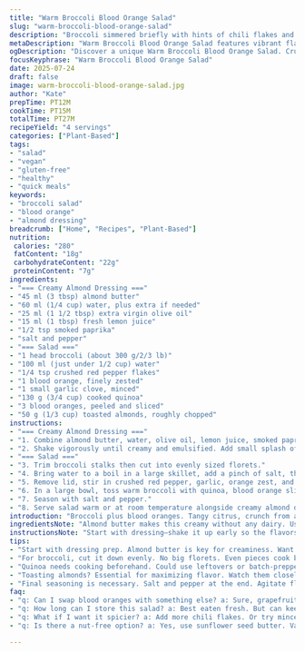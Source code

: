 ```yaml
---
title: "Warm Broccoli Blood Orange Salad"
slug: "warm-broccoli-blood-orange-salad"
description: "Broccoli simmered briefly with hints of chili flakes and orange zest. Tossed with citrus rounds, crunchy almonds, and quinoa. Creamy almond dressing with olive oil and lemon juice. Slightly tweaked quantities and a smoky paprika twist. Quick to assemble, vibrant flavors. Vegetarian, vegan, gluten-free, dairy and egg-free."
metaDescription: "Warm Broccoli Blood Orange Salad features vibrant flavors, crunchy almonds, and creamy almond dressing in under 30 minutes. A unique and healthy dish."
ogDescription: "Discover a unique Warm Broccoli Blood Orange Salad. Crunchy, tangy, smoky flavors combine for a quick, plant-based delight."
focusKeyphrase: "Warm Broccoli Blood Orange Salad"
date: 2025-07-24
draft: false
image: warm-broccoli-blood-orange-salad.jpg
author: "Kate"
prepTime: PT12M
cookTime: PT15M
totalTime: PT27M
recipeYield: "4 servings"
categories: ["Plant-Based"]
tags:
- "salad"
- "vegan"
- "gluten-free"
- "healthy"
- "quick meals"
keywords:
- "broccoli salad"
- "blood orange"
- "almond dressing"
breadcrumb: ["Home", "Recipes", "Plant-Based"]
nutrition: 
 calories: "280"
 fatContent: "18g"
 carbohydrateContent: "22g"
 proteinContent: "7g"
ingredients:
- "=== Creamy Almond Dressing ==="
- "45 ml (3 tbsp) almond butter"
- "60 ml (1/4 cup) water, plus extra if needed"
- "25 ml (1 1/2 tbsp) extra virgin olive oil"
- "15 ml (1 tbsp) fresh lemon juice"
- "1/2 tsp smoked paprika"
- "salt and pepper"
- "=== Salad ==="
- "1 head broccoli (about 300 g/2/3 lb)"
- "100 ml (just under 1/2 cup) water"
- "1/4 tsp crushed red pepper flakes"
- "1 blood orange, finely zested"
- "1 small garlic clove, minced"
- "130 g (3/4 cup) cooked quinoa"
- "3 blood oranges, peeled and sliced"
- "50 g (1/3 cup) toasted almonds, roughly chopped"
instructions:
- "=== Creamy Almond Dressing ==="
- "1. Combine almond butter, water, olive oil, lemon juice, smoked paprika in a small jar with a tight lid."
- "2. Shake vigorously until creamy and emulsified. Add small splash of water if too thick. Season with salt and pepper to taste. Set aside."
- "=== Salad ==="
- "3. Trim broccoli stalks then cut into evenly sized florets."
- "4. Bring water to a boil in a large skillet, add a pinch of salt, then toss in the broccoli. Cover, simmer 4-6 minutes until water evaporates and broccoli is slightly tender but firm."
- "5. Remove lid, stir in crushed red pepper, garlic, orange zest, and a drizzle of olive oil. Cook gently until broccoli browns lightly, about 4 minutes."
- "6. In a large bowl, toss warm broccoli with quinoa, blood orange slices, and toasted almonds."
- "7. Season with salt and pepper."
- "8. Serve salad warm or at room temperature alongside creamy almond dressing."
introduction: "Broccoli plus blood oranges. Tangy citrus, crunch from almonds, a hit of heat from chili flakes. Dressing thickened with almond butter, boosted with lemon and smoky paprika now. Quinoa adds heft, earthy nuttiness. Peel, zest, sauté, toss. Not your usual green salad—warmed, vibrant, a bit smoky, quite punchy. Few ingredients, straightforward steps. Prep quick, cook brief. Layers of texture and flavor that punch louder than they seem. Plant-only, no gluten, no dairy, no fuss. Works warm, room temp, easy to tweak. Bright colors, sharp zing, mild heat. Good for anytime you want something just slightly different in the salad game. That crunch, that tang—unusual but not complex. A salad that asks for your attention in just under half an hour."
ingredientsNote: "Almond butter makes this creamy without any dairy. Use smooth, unsweetened for balance. Smoked paprika swaps out some of the original heat for a deeper smoky note. Blood oranges lend tartness plus those red slices, a contrast to the green broccoli. Quinoa cooked and ready before you start keeps things moving fast. Toast almonds lightly, not burnt but fragrant. Olive oil quality matters here because it's a simple vinaigrette base. Garlic minced finely so it doesn’t overpower but infuses gently into the broccoli while it cooks. Adjust chili flakes to taste—just enough heat to wake the senses, not dominate. Water quantities slightly reduced for faster evaporation and better caramelization."
instructionsNote: "Start with dressing—shake it up early so the flavors meld. Simmer broccoli in salted water to soften just enough, water disappears leaving no sogginess, then add spice, zest, and oil to bring layers of flavor with gentle heat and caramelization. Keep broccoli crunch intact; not mushy. Toss with quinoa and oranges straightaway so the heat slightly warms the fruit and grain, making the salad cozy but bright. Almonds go in last to keep crunch fresh. Season well at the end—salt and pepper balance all the flavors. Serve warm or let rest briefly to tone down edges, mellow heat a bit. Dressing on the side lets guests control creaminess, keep textures vibrant."
tips:
- "Start with dressing prep. Almond butter is key for creaminess. Want it smooth? Add water in small amounts. Not enough? More liquid needed. Shake well. Let it mix. Flavors meld together this way. Set aside for later use."
- "For broccoli, cut it down evenly. No big florets. Even pieces cook better. Water boiling is essential. Simmer gently. Avoid mushiness. Slightly tender yet firm is the aim. Add zest and spices afterward for flavor layering."
- "Quinoa needs cooking beforehand. Could use leftovers or batch-prepped. Keeps the process quick. Use cold quinoa in the salad for a unique temperature play. Warm elements contrast with cold ones nicely. Easy visual appeal."
- "Toasting almonds? Essential for maximizing flavor. Watch them closely. It’s quick. You want fragrant not burnt. Roughly chop before adding. Size matters. Larger chunks give nice crunch. Mix them in right before serving. Retain freshness."
- "Final seasoning is necessary. Salt and pepper at the end. Agitate flavors across the dish. Adjust heat levels according to preference. More chili flakes? Do it. Taste as you go to perfect seasoning balance. Enjoy it warm or cooled."
faq:
- "q: Can I swap blood oranges with something else? a: Sure, grapefruits or navel oranges work too. Flavor will differ. But still bright and tangy. Results vary. Experiment."
- "q: How long can I store this salad? a: Best eaten fresh. But can keep in fridge. Store in airtight container. Up to two days, not more. Quinoa keeps well. Broccoli texture changes. Just be aware."
- "q: What if I want it spicier? a: Add more chili flakes. Or try minced jalapeños. Want heat right? Mix into the dressing too. Check levels gradually. Precision helps."
- "q: Is there a nut-free option? a: Yes, use sunflower seed butter. Vary nut types for dressing. Just be cautious; flavor is unique. Could alter dish dynamics well."

---
```

